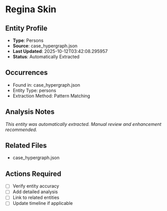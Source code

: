# Regina Skin

## Entity Profile
- **Type**: Persons
- **Source**: case_hypergraph.json
- **Last Updated**: 2025-10-12T03:42:08.295957
- **Status**: Automatically Extracted

## Occurrences
- Found in: case_hypergraph.json
- Entity Type: persons
- Extraction Method: Pattern Matching

## Analysis Notes
*This entity was automatically extracted. Manual review and enhancement recommended.*

## Related Files
- case_hypergraph.json

## Actions Required
- [ ] Verify entity accuracy
- [ ] Add detailed analysis
- [ ] Link to related entities
- [ ] Update timeline if applicable
